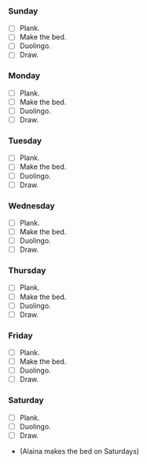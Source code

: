 ### Sunday

- [ ] Plank.
- [ ] Make the bed.
- [ ] Duolingo.
- [ ] Draw.

### Monday

- [ ] Plank.
- [ ] Make the bed.
- [ ] Duolingo.
- [ ] Draw.

### Tuesday

- [ ] Plank.
- [ ] Make the bed.
- [ ] Duolingo.
- [ ] Draw.

### Wednesday

- [ ] Plank.
- [ ] Make the bed.
- [ ] Duolingo.
- [ ] Draw.

### Thursday

- [ ] Plank.
- [ ] Make the bed.
- [ ] Duolingo.
- [ ] Draw.

### Friday

- [ ] Plank.
- [ ] Make the bed.
- [ ] Duolingo.
- [ ] Draw.

### Saturday

- [ ] Plank.
- [ ] Duolingo.
- [ ] Draw.
- (Alaina makes the bed on Saturdays)